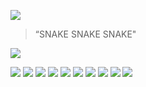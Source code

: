 <!-- ---
title: 'North Macedonia'
subtitle: 'snakes snakes snakes!'
date: 2019-05-30 00:00:00
description: Photographying the paradice of North Macedonia.
featured_image: '/images/2019-north-macedonia/01.jpg'
--- -->

![](/images/2019-north-macedonia/01.jpg)

> “SNAKE SNAKE SNAKE"

![](/images/2019-north-macedonia/02.jpg)

<div class="gallery" data-columns="2">
	<img src="/images/2019-north-macedonia/03.jpg">
	<img src="/images/2019-north-macedonia/04.jpg">
	<img src="/images/2019-north-macedonia/05.jpg">
	<img src="/images/2019-north-macedonia/06.jpg">
	<img src="/images/2019-north-macedonia/07.jpg">
	<img src="/images/2019-north-macedonia/08.jpg">
	<img src="/images/2019-north-macedonia/09.jpg">
	<img src="/images/2019-north-macedonia/10.jpg">
	<img src="/images/2019-north-macedonia/11.jpg">
	<img src="/images/2019-north-macedonia/12.jpg">
</div>
